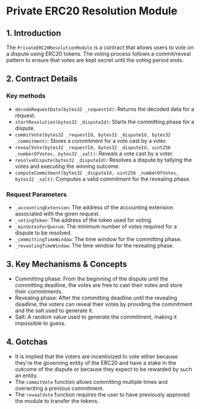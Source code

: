 # Private ERC20 Resolution Module

## 1. Introduction

The `PrivateERC20ResolutionModule` is a contract that allows users to vote on a dispute using ERC20 tokens. The voting process follows a commit/reveal pattern to ensure that votes are kept secret until the voting period ends.

## 2. Contract Details

### Key methods

- `decodeRequestData(bytes32 _requestId)`: Returns the decoded data for a request.
- `startResolution(bytes32 _disputeId)`: Starts the committing phase for a dispute.
- `commitVote(bytes32 _requestId, bytes32 _disputeId, bytes32 _commitment)`: Stores a commitment for a vote cast by a voter.
- `revealVote(bytes32 _requestId, bytes32 _disputeId, uint256 _numberOfVotes, bytes32 _salt)`: Reveals a vote cast by a voter.
- `resolveDispute(bytes32 _disputeId)`: Resolves a dispute by tallying the votes and executing the winning outcome.
- `computeCommitment(bytes32 _disputeId, uint256 _numberOfVotes, bytes32 _salt)`: Computes a valid commitment for the revealing phase.

### Request Parameters

- `_accountingExtension`: The address of the accounting extension associated with the given request.
- `_votingToken`: The address of the token used for voting.
- `_minVotesForQuorum`: The minimum number of votes required for a dispute to be resolved.
- `_committingTimeWindow`: The time window for the committing phase.
- `_revealingTimeWindow`: The time window for the revealing phase.

## 3. Key Mechanisms & Concepts

- Committing phase: From the beginning of the dispute until the committing deadline, the votes are free to cast their votes and store their commitments.
- Revealing phase: After the committing deadline until the revealing deadline, the voters can reveal their votes by providing the commitment and the salt used to generate it.
- Salt: A random value used to generate the commitment, making it impossible to guess.

## 4. Gotchas

- It is implied that the voters are incentivized to vote either because they're the governing entity of the ERC20 and have a stake in the outcome of the dispute or because they expect to be rewarded by such an entity.
- The `commitVote` function allows committing multiple times and overwriting a previous commitment.
- The `revealVote` function requires the user to have previously approved the module to transfer the tokens.

